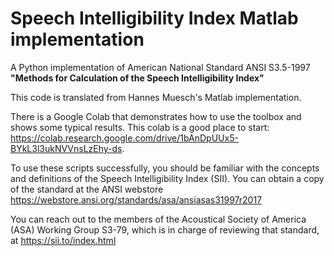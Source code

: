 # Speech Intelligibility Index Matlab implementation
A Python implementation of American National Standard ANSI S3.5-1997
**"Methods for Calculation of the Speech Intelligibility Index"**

This code is translated from Hannes Muesch's Matlab implementation.

There is a Google Colab that demonstrates how to use the toolbox and shows some
typical results.  This colab is a good place to start:
https://colab.research.google.com/drive/1bAnDpUUx5-BYkL3l3ukNVVnsLzEhy-ds.

To use these scripts successfully, you should be familiar with the concepts and
definitions of the Speech Intelligibility Index (SII). You can obtain a copy of
the standard at the ANSI webstore
https://webstore.ansi.org/standards/asa/ansiasas31997r2017

You can reach out to the members of the Acoustical Society of America (ASA)
Working Group S3-79, which is in charge of reviewing that standard, at
https://sii.to/index.html

